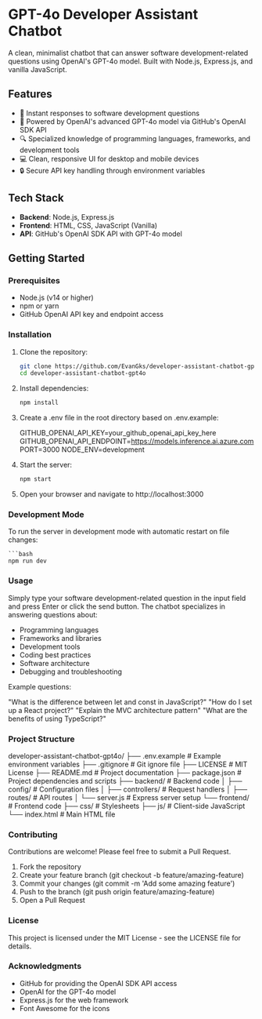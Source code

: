 # GPT-4o Developer Assistant Chatbot

A clean, minimalist chatbot that can answer software development-related questions using OpenAI's GPT-4o model. Built with Node.js, Express.js, and vanilla JavaScript.

## Features

- 💬 Instant responses to software development questions
- 🧠 Powered by OpenAI's advanced GPT-4o model via GitHub's OpenAI SDK API
- 🔍 Specialized knowledge of programming languages, frameworks, and development tools
- 💻 Clean, responsive UI for desktop and mobile devices
- 🔒 Secure API key handling through environment variables

## Tech Stack

- **Backend**: Node.js, Express.js
- **Frontend**: HTML, CSS, JavaScript (Vanilla)
- **API**: GitHub's OpenAI SDK API with GPT-4o model

## Getting Started

### Prerequisites

- Node.js (v14 or higher)
- npm or yarn
- GitHub OpenAI API key and endpoint access

### Installation

1. Clone the repository:

   ```bash
   git clone https://github.com/EvanGks/developer-assistant-chatbot-gpt4o.git
   cd developer-assistant-chatbot-gpt4o

2. Install dependencies:

    ```bash
    npm install

3. Create a .env file in the root directory based on .env.example:

    GITHUB_OPENAI_API_KEY=your_github_openai_api_key_here 
    GITHUB_OPENAI_API_ENDPOINT=https://models.inference.ai.azure.com
    PORT=3000 
    NODE_ENV=development

4. Start the server:
    ```bash
    npm start

5. Open your browser and navigate to http://localhost:3000

### Development Mode

To run the server in development mode with automatic restart on file changes:

    ```bash
    npm run dev

### Usage

Simply type your software development-related question in the input field and press Enter or click the send button. The chatbot specializes in answering questions about:

- Programming languages
- Frameworks and libraries
- Development tools
- Coding best practices
- Software architecture
- Debugging and troubleshooting

Example questions:

"What is the difference between let and const in JavaScript?"
"How do I set up a React project?"
"Explain the MVC architecture pattern"
"What are the benefits of using TypeScript?"

### Project Structure

developer-assistant-chatbot-gpt4o/
├── .env.example          # Example environment variables
├── .gitignore            # Git ignore file
├── LICENSE               # MIT License
├── README.md             # Project documentation
├── package.json          # Project dependencies and scripts
├── backend/              # Backend code
│   ├── config/           # Configuration files
│   ├── controllers/      # Request handlers
│   ├── routes/           # API routes
│   └── server.js         # Express server setup
└── frontend/             # Frontend code
    ├── css/              # Stylesheets
    ├── js/               # Client-side JavaScript
    └── index.html        # Main HTML file

### Contributing

Contributions are welcome! Please feel free to submit a Pull Request.

1. Fork the repository
2. Create your feature branch (git checkout -b feature/amazing-feature)
3. Commit your changes (git commit -m 'Add some amazing feature')
4. Push to the branch (git push origin feature/amazing-feature)
5. Open a Pull Request

### License

This project is licensed under the MIT License - see the LICENSE file for details.

### Acknowledgments
- GitHub for providing the OpenAI SDK API access
- OpenAI for the GPT-4o model
- Express.js for the web framework
- Font Awesome for the icons